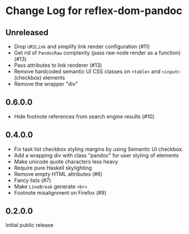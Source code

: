 # Change Log for reflex-dom-pandoc

## Unreleased

- Drop `URILink` and simplify link render configuration (#11)
- Get rid of `PandocRaw` complexity (pass raw node render as a function) (#13)
- Pass attributes to link renderer (#13)
- Remove hardcoded semantic UI CSS classes on `<table>` and `<input>` (checkbox) elements
- Remove the wrapper "div"

## 0.6.0.0

- Hide footnote references from search engine results (#10)

## 0.4.0.0

- Fix task list checkbox styling margins by using Semantic UI checkbox.
- Add a wrapping div with class "pandoc" for user styling of elements
- Make unicode quote characters less heavy
- Require pure Haskell skylighting
- Remove empty HTML attributes (#6)
- Fancy lists (#7)
- Make `LineBreak` generate `<br>`
- Footnote misalignment on Firefox (#9)

## 0.2.0.0

Initial public release
